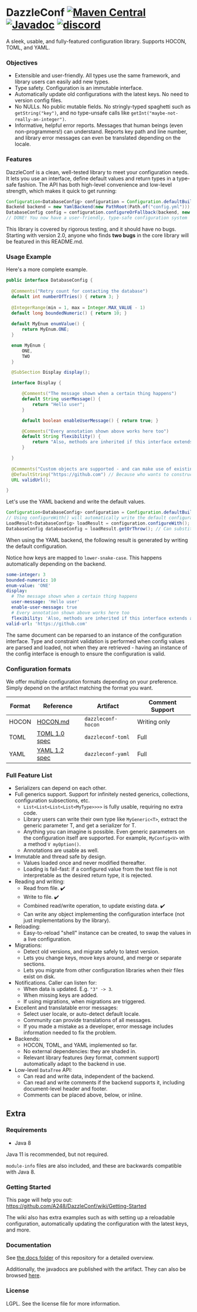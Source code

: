 
# DazzleConf [![Maven Central](https://img.shields.io/maven-central/v/space.arim.dazzleconf/dazzleconf-parent?color=brightgreen&label=maven%20central)](https://mvnrepository.com/artifact/space.arim.dazzleconf/dazzleconf-core) [![Javadoc](https://javadoc.io/badge2/space.arim.dazzleconf/dazzleconf-core/javadoc.svg)](https://javadoc.io/doc/space.arim.dazzleconf/dazzleconf-core) [![discord](https://img.shields.io/discord/784154359067443280?label=discord)](https://discord.gg/es9EuHqqNr)

A sleek, usable, and fully-featured configuration library. Supports HOCON, TOML, and YAML.

### Objectives

* Extensible and user-friendly. All types use the same framework, and library users can easily add new types.
* Type safety. Configuration is an immutable interface.
* Automatically update old configurations with the latest keys. No need to version config files.
* No NULLs. No public mutable fields. No stringly-typed spaghetti such as `getString("key")`, and no type-unsafe calls like `getInt("maybe-not-really-an-integer")`.
* Informative, helpful error reports. Messages that human beings (even non-programmers!) can understand. Reports key path and line number, and library error messages can even be translated depending on the locale. 

### Features

DazzleConf is a clean, well-tested library to meet your configuration needs. It lets you use an interface, define default values and return types in a type-safe fashion.
The API has both high-level convenience and low-level strength, which makes it quick to get running:

```java
Configuration<DatabaseConfig> configuration = Configuration.defaultBuilder(DatabaseConfig.class).build();
Backend backend = new YamlBackend(new PathRoot(Path.of("config.yml")));
DatabaseConfig config = configuration.configureOrFallback(backend, new StandardErrorPrint(output -> output.printTo(System.out)));
// DONE! You now have a user-friendly, type-safe configuration system
```

This library is covered by rigorous testing, and it should have no bugs. Starting with version 2.0, anyone who finds **two bugs** in the core library will be featured in this README.md.

### Usage Example

Here's a more complete example.

```java
public interface DatabaseConfig {
  
  @Comments("Retry count for contacting the database")
  default int numberOfTries() { return 3; }
  
  @IntegerRange(min = 1, max = Integer.MAX_VALUE - 1)
  default long boundedNumeric() { return 10; }
  
  default MyEnum enumValue() {
      return MyEnum.ONE;
  }

  enum MyEnum {
      ONE, 
      TWO
  }

  @SubSection Display display();

  interface Display {

      @Comments("The message shown when a certain thing happens")
      default String userMessage() {
          return "Hello user";
      }

      default boolean enableUserMessage() { return true; }

      @Comments("Every annotation shown above works here too")
      default String flexibility() {
          return "Also, methods are inherited if this interface extends another, enabling inheritable config interfaces";
      }

  }
  
  @Comments("Custom objects are supported - and can make use of existing annotations")
  @DefaultString("https://github.com") // Because who wants to construct URL directly?
  URL validUrl();

}
```

Let's use the YAML backend and write the default values.

```java
Configuration<DatabaseConfig> configuration = Configuration.defaultBuilder(DatabaseConfig.class).build();
// Using configureWith() will automatically write the default configuration if it doesn't exist
LoadResult<DatabaseConfig> loadResult = configuration.configureWith();
DatabaseConfig databaseConfig = loadResult.getOrThrow(); // Can substitute better error handling
```

When using the YAML backend, the following result is generated by writing the default configuration.

Notice how keys are mapped to `lower-snake-case`. This happens automatically depending on the backend.

```yaml
some-integer: 3
bounded-numeric: 10
enum-value: 'ONE'
display:
  # The message shown when a certain thing happens
  user-message: 'Hello user'
  enable-user-message: true
  # Every annotation shown above works here too
  flexibility: 'Also, methods are inherited if this interface extends another, enabling inheritable config interfaces'
valid-url: 'https://github.com'
```

The same document can be reparsed to an instance of the configuration interface. Type and constraint validation is performed when config values are parsed and loaded, not when they are retrieved - having an instance of the config interface is enough to ensure the configuration is valid.

### Configuration formats

We offer multiple configuration formats depending on your preference. Simply depend on the artifact matching the format you want.

| Format | Reference                                                            | Artifact           | Comment Support |
|--------|----------------------------------------------------------------------|--------------------|-----------------|
| HOCON  | [HOCON.md](https://github.com/lightbend/config/blob/master/HOCON.md) | `dazzleconf-hocon` | Writing only    |
| TOML   | [TOML 1.0 spec](https://toml.io/en/v1.0.0)                           | `dazzleconf-toml`  | Full            |
| YAML   | [YAML 1.2 spec](https://yaml.org/spec/1.2.2/)                        | `dazzleconf-yaml`  | Full            |

### Full Feature List

* Serializers can depend on each other.
* Full generics support. Support for infinitely nested generics, collections, configuration subsections, etc.
  * `List<List<List<List<MyType>>>>` is fully usable, requiring no extra code.
  * Library users can write their own type like `MyGeneric<T>`, extract the generic parameter T, and get a serializer for T.
  * Anything you can imagine is possible. Even generic parameters on the configuration itself are supported. For example, `MyConfig<V>` with a method `V myOption()`.
  * Annotations are usable as well.
* Immutable and thread safe by design.
  * Values loaded once and never modified thereafter.
  * Loading is fail-fast: if a configured value from the text file is not interpretable as the desired return type, it is rejected.
* Reading and writing:
  * Read from file. ✔️
  * Write to file. ✔️
  * Combined read/write operation, to update existing data. ✔️
  * Can write any object implementing the configuration interface (not just implementations by the library).
* Reloading:
  * Easy-to-reload "shell" instance can be created, to swap the values in a live configuration.
* Migrations:
  * Detect old versions, and migrate safely to latest version.
  * Lets you change keys, move keys around, and merge or separate sections.
  * Lets you migrate from other configuration libraries when their files exist on disk.
* Notifications. Caller can listen for:
  * When data is updated. E.g. `"3" -> 3`.
  * When missing keys are added.
  * If using migrations, when migrations are triggered.
* Excellent and translatable error messages:
  * Select user locale, or auto-detect default locale.
  * Community can provide translations of all messages.
  * If you made a mistake as a developer, error message includes information needed to fix the problem.
* Backends:
  * HOCON, TOML, and YAML implemented so far.
  * No external dependencies: they are shaded in.
  * Relevant library features (key format, comment support) automatically adapt to the backend in use.
* Low-level `DataTree` API: 
  * Can read and write data, independent of the backend.
  * Can read and write comments if the backend supports it, including document-level header and footer.
  * Comments can be placed above, below, or inline.

## Extra

### Requirements

* Java 8

Java 11 is recommended, but not required.

`module-info` files are also included, and these are backwards compatible with Java 8.

### Getting Started

This page will help you out: https://github.com/A248/DazzleConf/wiki/Getting-Started

The wiki also has extra examples such as with setting up a reloadable configuration, automatically updating the configuration with the latest keys, and more.

### Documentation

See [the docs folder](https://github.com/A248/DazzleConf/tree/master/docs) of this repository for a detailed overview.

Additionally, the javadocs are published with the artifact. They can also be browsed [here](https://javadoc.io/doc/space.arim.dazzleconf/dazzleconf-core).

### License

LGPL. See the license file for more information.
